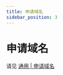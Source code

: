 ```yaml
---
title: 申请域名
sidebar_position: 3
---
```


# 申请域名

请见 [通用 | 申请域名](https://nitwikit.8aka.org/advance/domain-application-and-dns-resolution)
